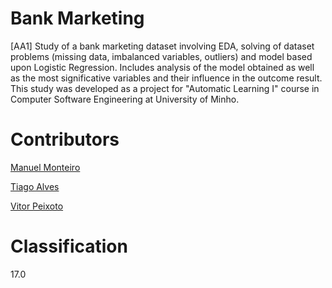# Bank Marketing
[AA1] Study of a bank marketing dataset involving EDA, solving of dataset problems (missing data, imbalanced variables, outliers) and model based upon Logistic Regression. Includes analysis of the model obtained as well as the most significative variables and their influence in the outcome result. This study was developed as a project for "Automatic Learning I" course in Computer Software Engineering at University of Minho.

# Contributors

[Manuel Monteiro](https://github.com/mamonteiro-brg)

[Tiago Alves](https://github.com/tdda)

[Vitor Peixoto](https://github.com/VitorPeixoto97)

# Classification

17.0

